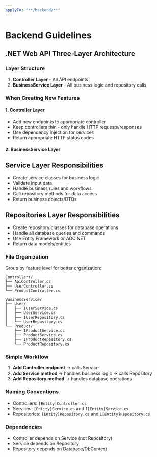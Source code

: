 ```yaml
---
applyTo: "**/backend/**"
---
```


# Backend Guidelines

## .NET Web API Three-Layer Architecture

### Layer Structure

1. **Controller Layer** - All API endpoints
2. **BusinessService Layer** - All business logic and repository calls

### When Creating New Features

#### 1. Controller Layer
- Add new endpoints to appropriate controller
- Keep controllers thin - only handle HTTP requests/responses
- Use dependency injection for services
- Return appropriate HTTP status codes

#### 2. BusinessService Layer
## Service Layer Responsibilities
- Create service classes for business logic
- Validate input data
- Handle business rules and workflows
- Call repository methods for data access
- Return business objects/DTOs
## Repositories Layer Responsibilities
- Create repository classes for database operations
- Handle all database queries and commands
- Use Entity Framework or ADO.NET
- Return data models/entities

### File Organization

Group by feature level for better organization:

```
Controllers/
├── ApiController.cs
├── UserController.cs
└── ProductController.cs

BusinessService/
├── User/
│   ├── IUserService.cs
│   ├── UserService.cs
│   ├── IUserRepository.cs
│   └── UserRepository.cs
└── Product/
    ├── IProductService.cs
    ├── ProductService.cs
    ├── IProductRepository.cs
    └── ProductRepository.cs
```

### Simple Workflow

1. **Add Controller endpoint** → calls Service
2. **Add Service method** → handles business logic → calls Repository
3. **Add Repository method** → handles database operations

### Naming Conventions

- Controllers: `[Entity]Controller.cs`
- Services: `[Entity]Service.cs` and `I[Entity]Service.cs`
- Repositories: `[Entity]Repository.cs` and `I[Entity]Repository.cs`

### Dependencies

- Controller depends on Service (not Repository)
- Service depends on Repository
- Repository depends on Database/DbContext
